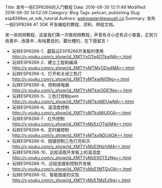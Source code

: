 Title: 发布一些ESP8266的入门教程
Date: 2016-06-30 12:11:49
Modified: 2016-06-30 14:52:09
Category: Blog
Tags: pelican, publishing
Slug: esp8266ex_at_sdk_tutorial
Authors: webmaster@espush.cn
Summary: 发布一些ESP8266 AT SDK 开发编程的教程、资料、例程文档。


发一些视频教程，这是我们第一次做视频教程，声音有点小还有点小害羞，正努力改善中...改善中...有啥要说的，要吐槽的，在下面留言！

- 玩转ESP8266-1、蘑菇云ESP8266开发板的使用 http://v.youku.com/v_show/id_XMTYxOTg4OTkwNA==.html
- 玩转ESP8266-2、建立工程和编译 http://v.youku.com/v_show/id_XMTYyMTMyODg4MA==.html
- 玩转ESP8266-3、打开和关闭三色灯 http://v.youku.com/v_show/id_XMTYyMTkwNjI5Ng==.html
- 玩转ESP8266-4、控制继电器 http://v.youku.com/v_show/id_XMTYyMTkwODE1Ng==.html
- 玩转ESP8266-5、三色灯控制pwm http://v.youku.com/v_show/id_XMTYyMTkxMDUwNA==.html
- 玩转ESP8266-6、温湿度控制 http://v.youku.com/v_show/id_XMTYyMTkxMjU0OA==.html
- 玩转ESP8266-7、红外控制 http://v.youku.com/v_show/id_XMTYyMzEzOTg0MA==.html
- 玩转ESP8266-8、定时器控制 http://v.youku.com/v_show/id_XMTYyMTkxNDU4OA==.html
- 玩转ESP8266-9、按键控制三色灯亮和灭 http://v.youku.com/v_show/id_XMTYyMzE0NzIyMA==.html
- 玩转ESP8266-10、远程读取开发板上的温湿度 http://v.youku.com/v_show/id_XMTYyMzE0OTEzNg==.html
- 玩转ESP8266-11、远程连接和控制开发板 http://v.youku.com/v_show/id_XMTYyMzE1MTQyOA==.html
- 玩转ESP8266-12、智能插座的实现 http://v.youku.com/v_show/id_XMTYyMzE1MzEzNg==.html


